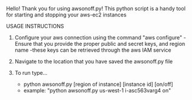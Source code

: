 Hello! Thank you for using awsonoff.py! 
This python script is a handy tool for starting and stopping your aws-ec2 instances

USAGE INSTRUCTIONS
1. Configure your aws connection using the command "aws configure"
	-Ensure that you provide the proper public and secret keys, and region name
	-these keys can be retrieved through the aws IAM service 

2. Navigate to the location that you have saved the awsonoff.py file

3. To run type...
	- python awsonoff.py [region of instance] [instance id] [on/off]
	- example: "python awsonoff.py us-west-1 i-asc563varg4 on" 
